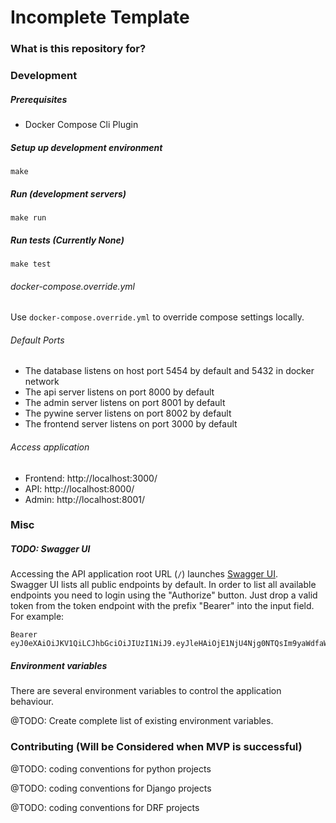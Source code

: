 # Incomplete Template #

### What is this repository for? ###

### Development

##### Prerequisites

- Docker Compose Cli Plugin

##### Setup up development environment

    make

##### Run (development servers)

    make run

##### Run tests (Currently None)

    make test

###### docker-compose.override.yml

Use `docker-compose.override.yml` to override compose settings locally.

###### Default Ports

- The database listens on host port 5454 by default and 5432 in docker network
- The api server listens on port 8000 by default
- The admin server listens on port 8001 by default
- The pywine server listens on port 8002 by default
- The frontend server listens on port 3000 by default

###### Access application

* Frontend: http://localhost:3000/
* API: http://localhost:8000/
* Admin: http://localhost:8001/

### Misc

##### TODO: Swagger UI

Accessing the API application root URL (`/`) launches [Swagger UI](https://swagger.io/tools/swagger-ui/).  
Swagger UI lists all public endpoints by default. In order to list all available endpoints you need to login using the
"Authorize" button. Just drop a valid token from the token endpoint with the prefix "Bearer" into the input field.
For example:

    Bearer eyJ0eXAiOiJKV1QiLCJhbGciOiJIUzI1NiJ9.eyJleHAiOjE1NjU4Njg0NTQsIm9yaWdfaWF0IjoxNTY1NzgyMDU0LCJ1c2VyX2lkIjoxLCJvcmdhX2lkIjoyLCJlbWFpbCI6ImJ1ZXR0Z2VuYmFjaEBkYXRhY29sbGVjdC5jb20iLCJpc19zdXBlcnVzZXIiOnRydWUsImlzX2Rpc3RyaWJ1dG9yIjp0cnVlLCJ0eiI6IkV1cm9wZS9CZXJsaW4ifQ.5S71Wauol5uNou2I2HxkeOunGP8ro_8X7h2_NNJO1Ck

##### Environment variables

There are several environment variables to control the application behaviour.

@TODO: Create complete list of existing environment variables.

### Contributing (Will be Considered when MVP is successful)

@TODO: coding conventions for python projects

@TODO: coding conventions for Django projects

@TODO: coding conventions for DRF projects